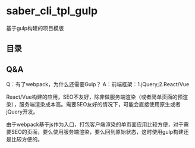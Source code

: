# saber_cli_tpl_gulp

基于gulp构建的项目模版

## 目录

## Q&A

Q：有了webpack，为什么还需要Gulp？
A：前端框架：1.jQuery;2.React/Vue

React/Vue构建的应用，SEO不友好，除非做服务端渲染（或者简单页面的预渲染），服务端渲染成本高。需要SEO友好的情况下，可能会直接使用原生或者jQuery开发。

由于webpack基于js作为入口，打包客户端渲染的单页面应用比较方便，对于需要SEO的页面，要么使用服务端渲染，要么回到原始状态，这时使用gulp构建还是比较方便的。
